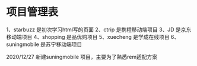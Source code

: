 # 项目管理表

1、starbuzz 是初次学习html写的页面 
2、ctrip 是携程移动端项目
3、JD 是京东移动端项目
4、shopping 是品优购项目
5、xuecheng 是学成在线项目
6、suningmobile 是苏宁移动端项目


2020/12/27 
    新建suningmobile 项目，主要为了熟悉rem适配方案
